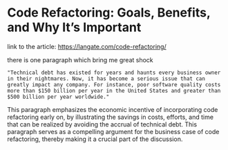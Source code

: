 # Code Refactoring: Goals, Benefits, and Why It’s Important

link to the article: https://langate.com/code-refactoring/

there is one paragraph which bring me great shock 

```
"Technical debt has existed for years and haunts every business owner in their nightmares. Now, it has become a serious issue that can greatly impact any company. For instance, poor software quality costs more than $150 billion per year in the United States and greater than $500 billion per year worldwide."
```

This paragraph emphasizes the economic incentive of incorporating code refactoring early on, by illustrating the savings in costs, efforts, and time that can be realized by avoiding the accrual of technical debt. This paragraph serves as a compelling argument for the business case of code refactoring, thereby making it a crucial part of the discussion.